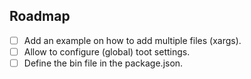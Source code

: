 ## Roadmap

- [ ] Add an example on how to add multiple files (xargs).
- [ ] Allow to configure (global) toot settings.
- [ ] Define the bin file in the package.json.
